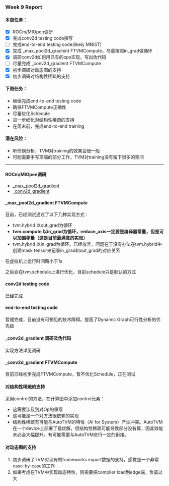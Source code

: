 ### Week 9 Report
#### 本周任务：
- [x] ROCm/MIOpen调研
- [x] 完成conv2d testing code撰写
- [ ] 完成end-to-end testing code(likely MNIST)
- [x] 完成 \_max_pool2d_gradient FTVMCompute，尽量按照in_grad做循环
- [x] 调研conv2d如何用已有的ops实现，写出伪代码
- [ ] 尽量完成 \_conv2d_gradient FTVMCompute
- [x] 初步调研对动态图的支持
- [x] 初步调研对结构性稀疏的支持

#### 下周任务：

- 继续完成end-to-end testing code
- 确保FTVMCompute正确性
- 尽量优化Schedule
- 进一步细化对结构性稀疏的支持
- 在周末前，完成end-to-end training

#### 潜在风险：
- 听怜悯分析，TVM对training的效果会很一般
- 可能需要手写顶端的部分工作，TVM对training没有留下很多的空间

-------------------------------------
#### ROCm/MIOpen调研
- [\_max_pool2d_gradient](https://shimo.im/docs/E4pBu1ZQn60bqpHJ)
- [\_conv2d_gradient](https://shimo.im/docs/e3sfCvxPWaY9J1a9)

#### \_max_pool2d_gradient FTVMCompute 
目前，已经测试通过了以下几种实现方式：
- tvm.hybrid 以out_grad为循环
- **tvm.compute 以in_grad为循环，reduce_axis一定要是编译器常量，但是可以加偏移量（这是目前最满意的实现）**
- tvm.hybrid 以in_grad为循环。已经放弃，问题在于没有办法在tvm.hybrid中创建mask tensor来记录in_grad和out_grad的对应关系

在虚拟机上运行时间略小于1s
 
之后会在tvm.schedule上进行优化，目前schedule只是默认的方式

#### conv2d testing code
[已经完成](https://github.com/acada-sjtu/EdgeTraining/blob/master/Code/edge-tvm/op-test-conv2d.py)

#### end-to-end testing code
暂缓完成，目前没有可预见的技术障碍。提高了Dynamic Graph可行性分析的优先级

#### \_conv2d_gradient 调研及伪代码
实现方法详见调研

#### \_conv2d_gradient FTVMCompute
目前已经初步完成FTVMCompute，暂不优化Schedule，正在测试

#### 对结构性稀疏的支持
采用control的方法，在计算图中添加control元素：
- 这需要涉及到对Op的重写
- 这可能是一个对方法很依赖的实现
- 结构性稀疏有可能与AutoTVM的特性（AI for System）产生冲突。AutoTVM在一个device上部署了最优解，但结构性稀疏可能导致部分没有算，因此效能未必会大幅提升。有可能需要与AutoTVM进行一定的衔接。

#### 对动态图的支持
1. 初步调研了TVM对现有的frameworks import数据的支持，感觉是一个非常case-by-case的工作
2. 如果考虑在TVM中实现动态特性，则需要把compiler load到edge端，负载过大


